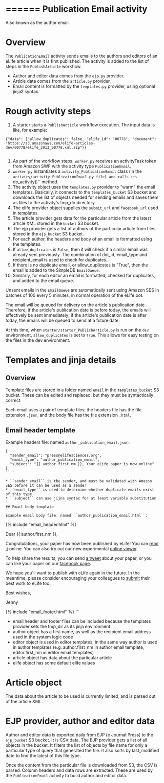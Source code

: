 ======
Publication Email activity
======

Also known as the author email.

# Overview

The ``PublicationEmail`` activity sends emails to the authors and editors of an eLife article when it is first published. The activity is added to the list of steps in the ``PublishArticle`` workflow.

* Author and editor data comes from the ``ejp.py`` provider.
* Article data comes from the ``article.py`` provider.
* Email content is formatted by the ``templates.py`` provider, using optional jinja2 syntax.

# Rough activity steps

1. A starter starts a ``PublishArticle`` workflow execution. The input data is like, for example:

  ```
  {"data": {"allow_duplicates": false, "elife_id": "00778", "document": "https://s3.amazonaws.com/elife-articles-dev/00778/elife_2013_00778.xml.zip"}}
    
  ```
  
1. As part of the workflow steps, ``worker.py`` receives an activityTask token from Amazon SWF with the activity type ``PublicationEmail``.
1. ``worker.py`` instantiates a ``activity_PublicationEmail`` class (in the ``activity/activity_PublicationEmail.py file) and calls its ``do_activity()`` method.
1. The activity object uses the ``templates.py`` provider to "warm" the email templates. Basically, it connects to the ``templates_bucket`` S3 bucket and downloads the list of objects needed for sending emails and saves them as files to the activity's tmp_dir directory.
1. The elife provider object supplies the ``submit_url`` and ``facebook_url`` used in templates.
1. The article provider gets data for the particular article from the latest article XML stored in the ``bucket`` S3 bucket.
1. The ejp provider gets a list of authors of the particular article from files stored in the ``ejp_bucket`` S3 bucket.
1. For each author, the headers and body of an email is formatted using the templates.
1. If ``allow_duplicates`` is ``False``, then it will check if a similar email was already sent previously. The combination of doi_id, email_type and recipient_email is used to check for duplicates.
1. If there is no duplicate email, or allow_duplicates is "True", then the email is added to the SimpleDB ``EmailQueue``.
1. Similarly, for each editor an email is formatted, checked for duplicates, and added to the email queue.

Unsent emails in the ``EmailQueue`` are automatically sent using Amazon SES in batches of 100 every 5 minutes, in normal operation of the eLife bot.

The email will be queued for delivery on the article's publication date. Therefore, if the article's publication date is before today, the emails will effectively be sent immediately; if the article's publication date is after today, the emails will be queued to send at a future date.

At this time, when ``starter/starter_PublishArticle.py`` is run on the ``dev`` environment, ``allow_duplicates`` is set to ``True``. This allows for easy testing on the files in the dev environment.

# Templates and jinja details

## Overview

Template files are stored in a folder named ``email`` in the ``templates_bucket`` S3 bucket. These can be edited and replaced, but they must be syntactically correct.

Each email uses a pair of template files: the headers file has the file extension ``.json``, and the body file has the file extension ``.html``.

## Email header template

Example headers file: named ``author_publication_email.json``:

```
{
  "sender_email": "press@elifesciences.org",
  "email_type": "author_publication_email",
  "subject": "{{ author.first_nm }}, Your eLife paper is now online"
}
`` `

* ``sender_email`` is the sender, and must be validated with Amazon SES before it can be used as a sender
* ``email_type`` is used to determine whether duplicate emails exist of this type
* ``subject`` can use jijna syntax for at least variable substitution

## Email body template

Example email body file: named ``author_publication_email.html``:

```
{% include "email_header.html" %}
<p>Dear {{ author.first_nm }},</p>

<p>Congratulations, your paper has now been published by eLife! You can <a href="{{ article.doi_url }}">read it</a> online. You can also try out our new experimental <a href="{{ article.lens_url }}">online viewer</a>.</p>

<p>To help share the results, you can send <a href="{{ article.tweet_url }}">a tweet</a> about your paper, or you can like your paper on our <a href="{{ elife.facebook_url }}">facebook page</a>.</p>

<p>We hope you'll want to publish with eLife again in the future. In the meantime, please consider encouraging your colleagues to <a href="{{ elife.submit_url }}">submit</a> their best work to eLife too.</p>

<p>Best wishes,</p>

<p>Jenny</p>
{% include "email_footer.html" %}
```

* email header and footer files can be included because the templates provider sets the tmp_dir as its jinja environment
* author object has a first name, as well as the recipient email address used in the system logic code
* editor object is used in editor templates, in the same way author is used in author templates (e.g. author.first_nm in author email template, editor.first_nm in editor email templates)
* article object has data about the particular article
* elife object has some default elife values

# Article object

The data about the article to be used is currently limited, and is parsed out of the article XML.

# EJP provider, author and editor data

Author and editor data is exported daily from EJP (e Journal Press) to the ``ejp_bucket`` S3 bucket. It is CSV data. The EJP provider gets a list of all objects in the bucket. It filters the list of objects by file name for only a particular type of query that generated the file. It also sorts by last_modified date to find the latest of this file type.

Once the content from the particular file is downloaded from S3, the CSV is parsed. Column headers and data rows are extracted. These are used by the ``PublicationEmail`` activity to build author and editor data.






